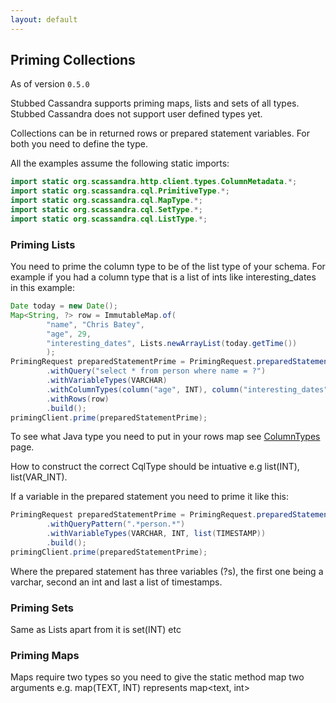 ```yaml
---
layout: default
---
```

## Priming Collections

As of version ```0.5.0```

Stubbed Cassandra supports priming maps, lists and sets of all types. Stubbed Cassandra does not support user defined types yet.

Collections can be in returned rows or prepared statement variables. For both you need to define the type.


All the examples assume the following static imports:

```java
import static org.scassandra.http.client.types.ColumnMetadata.*;
import static org.scassandra.cql.PrimitiveType.*;
import static org.scassandra.cql.MapType.*;
import static org.scassandra.cql.SetType.*;
import static org.scassandra.cql.ListType.*;

```

### Priming Lists

You need to prime the column type to be of the list type of your schema. For example if you had a column type that is a list of ints like interesting_dates in this example:

```java
Date today = new Date();
Map<String, ?> row = ImmutableMap.of(
        "name", "Chris Batey",
        "age", 29,
        "interesting_dates", Lists.newArrayList(today.getTime())
        );
PrimingRequest preparedStatementPrime = PrimingRequest.preparedStatementBuilder()
        .withQuery("select * from person where name = ?")
        .withVariableTypes(VARCHAR)
        .withColumnTypes(column("age", INT), column("interesting_dates", list(TIMESTAMP)))
        .withRows(row)
        .build();
primingClient.prime(preparedStatementPrime);
```

To see what Java type you need to put in your rows map see [ColumnTypes](http://localhost:4000/java-client/column-types/) page.

How to construct the correct CqlType should be intuative e.g list(INT), list(VAR_INT).

If a variable in the prepared statement you need to prime it like this:

```java
PrimingRequest preparedStatementPrime = PrimingRequest.preparedStatementBuilder()
        .withQueryPattern(".*person.*")
        .withVariableTypes(VARCHAR, INT, list(TIMESTAMP))
        .build();
primingClient.prime(preparedStatementPrime);

````

Where the prepared statement has three variables (?s), the first one being a varchar, second an int and last a list of timestamps.

### Priming Sets

Same as Lists apart from it is set(INT) etc

### Priming Maps

Maps require two types so you need to give the static method map two arguments e.g. map(TEXT, INT) represents map<text, int>
